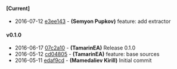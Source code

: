 
#### [Current]
 * 2016-07-12 [e3ee143](../../commit/e3ee143) - __(Semyon Pupkov)__ feature: add extractor

#### v0.1.0
 * 2016-06-17 [07c2a10](../../commit/07c2a10) - __(TamarinEA)__ Release 0.1.0
 * 2016-05-12 [cd04805](../../commit/cd04805) - __(TamarinEA)__ feature: base sources
 * 2016-05-11 [edaf9cd](../../commit/edaf9cd) - __(Mamedaliev Kirill)__ Initial commit
